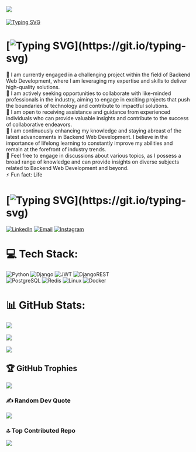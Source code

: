 # [![](https://visitcount.itsvg.in/api?id=mr-ghodsiniya&icon=5&color=1)](https://visitcount.itsvg.in)

[![Typing SVG](https://readme-typing-svg.demolab.com?font=Fira+Code&weight=500&size=32&duration=5000&color=ADBAC7&center=false&vCenter=true&repeat=true&width=700&lines=Hi+%F0%9F%91%8B%2C+I'm+Amir)](https://git.io/typing-svg)
 
# [![Typing SVG](https://readme-typing-svg.demolab.com?font=Fira+Code&weight=500&size=32&duration=5000&color=ADBAC7&center=false&vCenter=true&repeat=false&width=700&lines=💫+About+Me:)](https://git.io/typing-svg)
🔭  I am currently engaged in a challenging project within the field of Backend Web Development, where I am leveraging my expertise and skills to deliver high-quality solutions.<br>👯  I am actively seeking opportunities to collaborate with like-minded professionals in the industry, aiming to engage in exciting projects that push the boundaries of technology and contribute to impactful solutions.<br>🤝 I am open to receiving assistance and guidance from experienced individuals who can provide valuable insights and contribute to the success of collaborative endeavors.<br>🌱 I am continuously enhancing my knowledge and staying abreast of the latest advancements in Backend Web Development. I believe in the importance of lifelong learning to constantly improve my abilities and remain at the forefront of industry trends.<br>💬 Feel free to engage in discussions about various topics, as I possess a broad range of knowledge and can provide insights on diverse subjects related to Backend Web Development and beyond.<br>⚡ Fun fact: Life


# [![Typing SVG](https://readme-typing-svg.demolab.com?font=Fira+Code&weight=500&size=32&duration=5000&color=ADBAC7&center=false&vCenter=true&repeat=false&width=700&lines=🌐+Socials:)](https://git.io/typing-svg)
[![LinkedIn](https://img.shields.io/badge/LinkedIn-%230077B5.svg?logo=linkedin&logoColor=white)](https://linkedin.com/in/mr-ghodsiniya)
[![Email](https://img.shields.io/badge/Email-amir.ghodsiniya01%40gmail.com-red)](mailto:amir.ghodsiniya01@gmail.com)
[![Instagram](https://img.shields.io/badge/Instagram-%20-%23E4405F.svg?style=flat-square&logo=instagram&logoColor=white)](https://www.instagram.com/mr_ghodsiniya/)

# 💻 Tech Stack:
![Python](https://img.shields.io/badge/Python-3670A0?style=for-the-badge&logo=python&logoColor=ffdd54) ![Django](https://img.shields.io/badge/Django-092E20?style=for-the-badge&logo=django&logoColor=white) ![JWT](https://img.shields.io/badge/JWT-black?style=for-the-badge&logo=JSON%20Web%20Tokens) ![DjangoREST](https://img.shields.io/badge/Django%20REST-ff1709?style=for-the-badge&logo=django&logoColor=white&color=ff1709&labelColor=gray) <br/> ![PostgreSQL](https://img.shields.io/badge/PostgreSQL-316192?style=for-the-badge&logo=postgresql&logoColor=white) ![Redis](https://img.shields.io/badge/Redis-DD0031?style=for-the-badge&logo=redis&logoColor=white) ![Linux](https://img.shields.io/badge/Linux-FCC624?style=for-the-badge&logo=linux&logoColor=black) ![Docker](https://img.shields.io/badge/Docker-0db7ed?style=for-the-badge&logo=docker&logoColor=white)

# 📊 GitHub Stats:
![](https://github-readme-stats.vercel.app/api?username=mr-ghodsiniya&theme=dark&hide_border=false&include_all_commits=true&count_private=true)<br/><br/>
![](https://github-readme-streak-stats.herokuapp.com/?user=mr-ghodsiniya&theme=dark&hide_border=false)<br/><br/>
![](https://github-readme-stats.vercel.app/api/top-langs/?username=mr-ghodsiniya&theme=dark&hide_border=false&include_all_commits=true&count_private=true&layout=compact)

## 🏆 GitHub Trophies
![](https://github-profile-trophy.vercel.app/?username=mr-ghodsiniya&theme=dark&no-frame=true&no-bg=true&margin-w=4)

### ✍️ Random Dev Quote
![](https://quotes-github-readme.vercel.app/api?type=vertical&theme=dark&count=1)

### 🔝 Top Contributed Repo
![](https://github-contributor-stats.vercel.app/api?username=mr-ghodsiniya&limit=5&theme=dark&combine_all_yearly_contributions=true)
